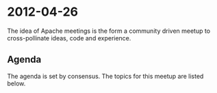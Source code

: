 2012-04-26
==========

The idea of Apache meetings is the form a community driven meetup to
cross-pollinate ideas, code and experience.

Agenda
------

The agenda is set by consensus. The topics for this meetup are listed
below. 